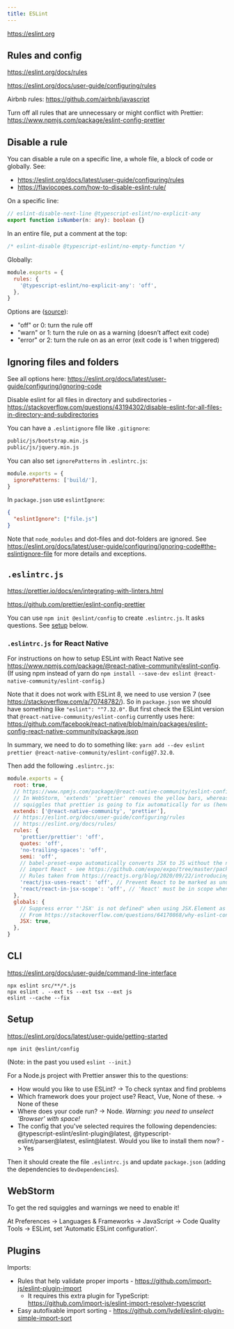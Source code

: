 ```yaml
---
title: ESLint
---
```


https://eslint.org

## Rules and config

https://eslint.org/docs/rules

https://eslint.org/docs/user-guide/configuring/rules

Airbnb rules: https://github.com/airbnb/javascript

Turn off all rules that are unnecessary or might conflict with Prettier: https://www.npmjs.com/package/eslint-config-prettier

## Disable a rule

You can disable a rule on a specific line, a whole file, a block of code or globally. See:

- https://eslint.org/docs/latest/user-guide/configuring/rules
- https://flaviocopes.com/how-to-disable-eslint-rule/

On a specific line:

```ts
// eslint-disable-next-line @typescript-eslint/no-explicit-any
export function isNumber(n: any): boolean {}
```

In an entire file, put a comment at the top:

```ts
/* eslint-disable @typescript-eslint/no-empty-function */
```

Globally:

```js title=".eslintrc.js"
module.exports = {
  rules: {
    '@typescript-eslint/no-explicit-any': 'off',
  },
}
```

Options are ([source](https://eslint.org/docs/latest/user-guide/configuring/rules#configuring-rules)):

- "off" or 0: turn the rule off
- "warn" or 1: turn the rule on as a warning (doesn’t affect exit code)
- "error" or 2: turn the rule on as an error (exit code is 1 when triggered)

## Ignoring files and folders

See all options here: https://eslint.org/docs/latest/user-guide/configuring/ignoring-code

Disable eslint for all files in directory and subdirectories - https://stackoverflow.com/questions/43194302/disable-eslint-for-all-files-in-directory-and-subdirectories

You can have a `.eslintignore` file like `.gitignore`:

```txt title=".eslintignore"
public/js/bootstrap.min.js
public/js/jquery.min.js
```

You can also set `ignorePatterns` in `.eslintrc.js`:

```js title=".eslintrc.js"
module.exports = {
  ignorePatterns: ['build/'],
}
```

In `package.json` use `eslintIgnore`:

```json title="package.json"
{
  "eslintIgnore": ["file.js"]
}
```

Note that `node_modules` and dot-files and dot-folders are ignored. See https://eslint.org/docs/latest/user-guide/configuring/ignoring-code#the-eslintignore-file for more details and exceptions.

## `.eslintrc.js`

https://prettier.io/docs/en/integrating-with-linters.html

https://github.com/prettier/eslint-config-prettier

You can use `npm init @eslint/config` to create `.eslintrc.js`. It asks questions. See [setup](#setup) below.

### `.eslintrc.js` for React Native

For instructions on how to setup ESLint with React Native see https://www.npmjs.com/package/@react-native-community/eslint-config. (If using npm instead of yarn do `npm install --save-dev eslint @react-native-community/eslint-config`.)

Note that it does not work with ESLint 8, we need to use version 7 (see https://stackoverflow.com/a/70748782/).
So in `package.json` we should have something like `"eslint": "^7.32.0"`.
But first check the ESLint version that `@react-native-community/eslint-config` currently uses here: https://github.com/facebook/react-native/blob/main/packages/eslint-config-react-native-community/package.json

In summary, we need to do to something like: `yarn add --dev eslint prettier @react-native-community/eslint-config@7.32.0`.

Then add the following `.eslintrc.js`:

```js
module.exports = {
  root: true,
  // https://www.npmjs.com/package/@react-native-community/eslint-config
  // In WebStorm, 'extends' 'prettier' removes the yellow bars, whereas the 'rules' sections gets rid of the red
  // squiggles that prettier is going to fix automatically for us (hence there's no point in seeing them).
  extends: ['@react-native-community', 'prettier'],
  // https://eslint.org/docs/user-guide/configuring/rules
  // https://eslint.org/docs/rules/
  rules: {
    'prettier/prettier': 'off',
    quotes: 'off',
    'no-trailing-spaces': 'off',
    semi: 'off',
    // babel-preset-expo automatically converts JSX to JS without the need to
    // import React - see https://github.com/expo/expo/tree/master/packages/babel-preset-expo#jsxruntime
    // Rules taken from https://reactjs.org/blog/2020/09/22/introducing-the-new-jsx-transform.html#eslint
    'react/jsx-uses-react': 'off', // Prevent React to be marked as unused
    'react/react-in-jsx-scope': 'off', // 'React' must be in scope when using JSX
  },
  globals: {
    // Suppress error "'JSX' is not defined" when using JSX.Element as type.
    // From https://stackoverflow.com/questions/64170868/why-eslint-consider-jsx-or-some-react-types-undefined-since-upgrade-typescript
    JSX: true,
  },
}
```

## CLI

https://eslint.org/docs/user-guide/command-line-interface

```
npx eslint src/**/*.js
npx eslint . --ext ts --ext tsx --ext js
eslint --cache --fix
```

## Setup

https://eslint.org/docs/latest/user-guide/getting-started

```
npm init @eslint/config
```

(Note: in the past you used `eslint --init`.)

For a Node.js project with Prettier answer this to the questions:

- How would you like to use ESLint? -> To check syntax and find problems
- Which framework does your project use? React, Vue, None of these. -> None of these
- Where does your code run? -> Node. _Warning: you need to unselect 'Browser' with space!_
- The config that you've selected requires the following dependencies: @typescript-eslint/eslint-plugin@latest, @typescript-eslint/parser@latest, eslint@latest. Would you like to install them now? -> Yes

Then it should create the file `.eslintrc.js` and update `package.json` (adding the dependencies to `devDependencies`).

## WebStorm

To get the red squiggles and warnings we need to enable it!

At Preferences -> Languages & Frameworks -> JavaScript -> Code Quality Tools -> ESLint, set 'Automatic ESLint configuration'.

## Plugins

Imports:

- Rules that help validate proper imports - https://github.com/import-js/eslint-plugin-import
  - It requires this extra plugin for TypeScript: https://github.com/import-js/eslint-import-resolver-typescript
- Easy autofixable import sorting - https://github.com/lydell/eslint-plugin-simple-import-sort
